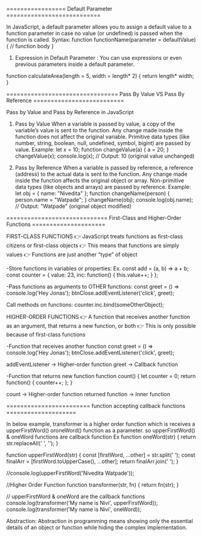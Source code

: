 ================= Default Parameter ===========================

In JavaScript, a default parameter allows you to assign a default value to a function parameter in case no value (or undefined) is passed when the function is called.
Syntax:
function functionName(parameter = defaultValue) {
// function body
}

1. Expression in Default Parameter : You can use expressions or even previous parameters inside a default parameter.

function calculateArea(length = 5, width = length\* 2) {
return length\* width;
}

================================ Pass By Value VS Pass By Reference ==========================

Pass by Value and Pass by Reference in JavaScript

1. Pass by Value
   When a variable is passed by value, a copy of the variable’s value is sent to the function.
   Any change made inside the function does not affect the original variable.
   Primitive data types (like number, string, boolean, null, undefined, symbol, bigint) are passed by value.
   Example:
   let x = 10;
   function changeValue(a) {
   a = 20;
   }
   changeValue(x);
   console.log(x); // Output: 10 (original value unchanged)

2. Pass by Reference
   When a variable is passed by reference, a reference (address) to the actual data is sent to the function.
   Any change made inside the function affects the original object or array.
   Non-primitive data types (like objects and arrays) are passed by reference.
   Example:
   let obj = { name: "Nivedita" };
   function changeName(person) {
   person.name = "Watpade";
   }
   changeName(obj);
   console.log(obj.name); // Output: "Watpade" (original object modified)

============================= First-Class and Higher-Order Functions =====================

FIRST-CLASS FUNCTIONS
👉 JavaScript treats functions as first-class citizens or first-class objects
👉 This means that functions are simply values
👉 Functions are just another “type” of object

-Store functions in variables or properties:
Ex. const add = (a, b) => a + b;
const counter = {
value: 23,
inc: function() { this.value++; }
};

-Pass functions as arguments to OTHER functions:
const greet = () => console.log('Hey Jonas');
btnClose.addEventListener('click', greet);

Call methods on functions:
counter.inc.bind(someOtherObject);

HIGHER-ORDER FUNCTIONS
👉 A function that receives another function as an argument, that returns a new function, or both
👉 This is only possible because of first-class functions

-Function that receives another function
const greet = () => console.log('Hey Jonas');
btnClose.addEventListener('click', greet);

addEventListener → Higher-order function
greet → Callback function

-Function that returns new function
function count() {
let counter = 0;
return function() {
counter++;
};
}

count → Higher-order function
returned function → Inner function

======================== function accepting callback functions ====================

In below example, transformer is a higher order function which is receives a upperFirstWord() oroneWord() function as a parameter. so upperFirstWord() & oneWord functions are callback function
Ex
function oneWord(str) {
return str.replaceAll(' ', '');
}

function upperFirstWord(str) {
const [firstWord, ...other] = str.split(' ');
const finalArr = [firstWord.toUpperCase(), ...other];
return finalArr.join(' ');
}

//console.log(upperFirstWord('Nivedita Watpade'));

//Higher Order Function
function transformer(str, fn) {
return fn(str);
}

// upperFirstWord & oneWord are the callback functions
console.log(transformer('My name is Nivi', upperFirstWord));
console.log(transformer('My name is Nivi', oneWord));

Abstraction:
Abstraction in programming means showing only the essential details of an object or function while hiding the complex implementation.
